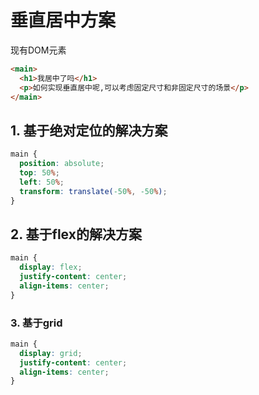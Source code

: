 # 垂直居中方案

现有DOM元素
```html
<main>
  <h1>我居中了吗</h1>
  <p>如何实现垂直居中呢,可以考虑固定尺寸和非固定尺寸的场景</p>
</main>
```
## 1. 基于绝对定位的解决方案

```css
main {
  position: absolute;
  top: 50%;
  left: 50%;
  transform: translate(-50%, -50%);
}
```

## 2. 基于flex的解决方案

```css
main {
  display: flex;
  justify-content: center;
  align-items: center;
}
```

### 3. 基于grid
```css
main {
  display: grid;
  justify-content: center;
  align-items: center;
}
```